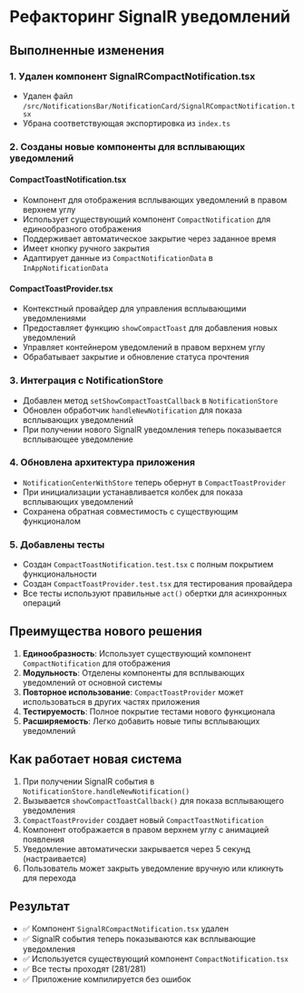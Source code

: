 # Рефакторинг SignalR уведомлений

## Выполненные изменения

### 1. Удален компонент SignalRCompactNotification.tsx
- Удален файл `/src/NotificationsBar/NotificationCard/SignalRCompactNotification.tsx`
- Убрана соответствующая экспортировка из `index.ts`

### 2. Созданы новые компоненты для всплывающих уведомлений

#### CompactToastNotification.tsx
- Компонент для отображения всплывающих уведомлений в правом верхнем углу
- Использует существующий компонент `CompactNotification` для единообразного отображения
- Поддерживает автоматическое закрытие через заданное время
- Имеет кнопку ручного закрытия
- Адаптирует данные из `CompactNotificationData` в `InAppNotificationData`

#### CompactToastProvider.tsx
- Контекстный провайдер для управления всплывающими уведомлениями
- Предоставляет функцию `showCompactToast` для добавления новых уведомлений
- Управляет контейнером уведомлений в правом верхнем углу
- Обрабатывает закрытие и обновление статуса прочтения

### 3. Интеграция с NotificationStore
- Добавлен метод `setShowCompactToastCallback` в `NotificationStore`
- Обновлен обработчик `handleNewNotification` для показа всплывающих уведомлений
- При получении нового SignalR уведомления теперь показывается всплывающее уведомление

### 4. Обновлена архитектура приложения
- `NotificationCenterWithStore` теперь обернут в `CompactToastProvider`
- При инициализации устанавливается колбек для показа всплывающих уведомлений
- Сохранена обратная совместимость с существующим функционалом

### 5. Добавлены тесты
- Создан `CompactToastNotification.test.tsx` с полным покрытием функциональности
- Создан `CompactToastProvider.test.tsx` для тестирования провайдера
- Все тесты используют правильные `act()` обертки для асинхронных операций

## Преимущества нового решения

1. **Единообразность**: Использует существующий компонент `CompactNotification` для отображения
2. **Модульность**: Отделены компоненты для всплывающих уведомлений от основной системы
3. **Повторное использование**: `CompactToastProvider` может использоваться в других частях приложения
4. **Тестируемость**: Полное покрытие тестами нового функционала
5. **Расширяемость**: Легко добавить новые типы всплывающих уведомлений

## Как работает новая система

1. При получении SignalR события в `NotificationStore.handleNewNotification()`
2. Вызывается `showCompactToastCallback()` для показа всплывающего уведомления
3. `CompactToastProvider` создает новый `CompactToastNotification`
4. Компонент отображается в правом верхнем углу с анимацией появления
5. Уведомление автоматически закрывается через 5 секунд (настраивается)
6. Пользователь может закрыть уведомление вручную или кликнуть для перехода

## Результат
- ✅ Компонент `SignalRCompactNotification.tsx` удален
- ✅ SignalR события теперь показываются как всплывающие уведомления
- ✅ Используется существующий компонент `CompactNotification.tsx`
- ✅ Все тесты проходят (281/281)
- ✅ Приложение компилируется без ошибок
